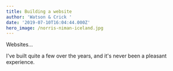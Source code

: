 ```yaml
---
title: Building a website
author: 'Watson & Crick '
date: '2019-07-10T16:04:44.000Z'
hero_image: /norris-niman-iceland.jpg
---
```


Websites...

I've built quite a few over the years, and it's never been a pleasant experience.

